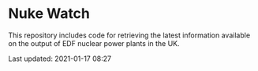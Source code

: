 # Nuke Watch

This repository includes code for retrieving the latest information available on the output of EDF nuclear power plants in the UK.

Last updated: 2021-01-17 08:27